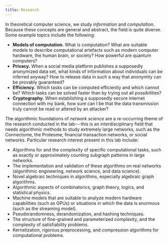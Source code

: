 ```yaml
---
title: Research
---
```


In theoretical computer science, we study *information* and *computation*.
Because these concepts are general and abstract, the field is quite diverse.
Some example topics include the following:
- **Models of computation.** What is computation? What are suitable models to describe computational artefacts such as modern computer hardware, the human brain, or society? How powerful are quantum computers?
- **Privacy.** When a social media platform publishes a supposedly anonymized data set, what kinds of information about individuals can be inferred anyway? How to release data in such a way that anonymity can be provably guaranteed?
- **Efficiency.** Which tasks can be computed efficiently and which cannot be? Which tasks can be solved faster than by trying out all possibilities?
- **Cryptography.** When establishing a supposedly secure internet connection with my bank, how sure can I be that the data transmission truly cannot be read or altered by an attacker?

The algorithmic foundations of *network science* are a re-occurring theme of the research conducted in the lab---this is an interdisciplinary field that needs algorithmic methods to study extremely large networks, such as the Connectome, the​ Proteome, financial transaction networks, or social networks.
Particular research interest present in this lab include:

- Algorithms for and the complexity of specific computational tasks, such as exactly or approximately counting subgraph patterns in large networks.
- The implementation and validation of these algorithms on real networks (algorithmic engineering, network science, and data science).
- Novel algebraic techniques in algorithms, especially algebraic graph algorithms.
- Algorithmic aspects of combinatorics, graph theory, logics, and statistical physics.
- Machine models that are suitable to analyze modern hardware capabilities (such as GPUs) or situations in which the data is enormous (such as the streaming model).
- Pseudorandomness, derandomization, and hashing techniques.
- The structure of fine-grained and parameterized complexity, and the complexity of satisfiability problems.
- Kernelization, rigorous preprocessing, and compression algorithms for computational problems.
